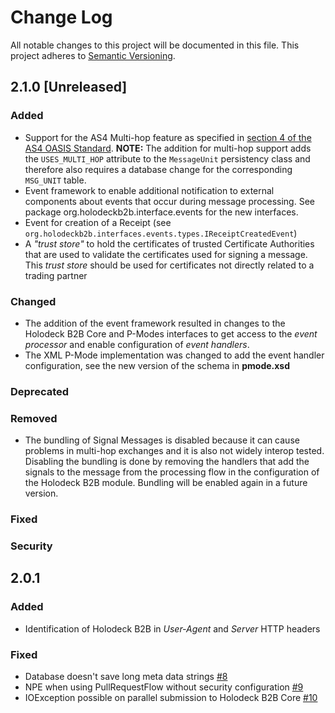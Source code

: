 # Change Log
All notable changes to this project will be documented in this file.
This project adheres to [Semantic Versioning](http://semver.org/).

## 2.1.0 [Unreleased]
### Added
* Support for the AS4 Multi-hop feature as specified in [section 4 of the AS4 OASIS Standard](http://docs.oasis-open.org/ebxml-msg/ebms/v3.0/profiles/AS4-profile/v1.0/os/AS4-profile-v1.0-os.html#__RefHeading__21622_149522555).
**NOTE:** The addition for multi-hop support adds the `USES_MULTI_HOP` attribute to the `MessageUnit` persistency class 
and therefore also requires a database change for the corresponding `MSG_UNIT` table. 
* Event framework to enable additional notification to external components about events that occur during message 
processing. See package org.holodeckb2b.interface.events for the new interfaces. 
* Event for creation of a Receipt (see `org.holodeckb2b.interfaces.events.types.IReceiptCreatedEvent`)
* A _"trust store"_ to hold the certificates of trusted Certificate Authorities that are used to validate the certificates
used for signing a message. This _trust store_ should be used for certificates not directly related to a trading partner

### Changed
* The addition of the event framework resulted in changes to the Holodeck B2B Core and P-Modes interfaces to get access 
    to the _event processor_ and enable configuration of _event handlers_.
* The XML P-Mode implementation was changed to add the event handler configuration, see the new version of the schema in 
    **pmode.xsd**

### Deprecated 

### Removed 
* The bundling of Signal Messages is disabled because it can cause problems in multi-hop exchanges and it is also not
widely interop tested. Disabling the bundling is done by removing the handlers that add the signals to the message
from the processing flow in the configuration of the Holodeck B2B module. Bundling will be enabled again in a future 
version.

### Fixed 

### Security

## 2.0.1
### Added
* Identification of Holodeck B2B in _User-Agent_ and _Server_ HTTP headers

### Fixed 
* Database doesn't save long meta data strings [#8](https://github.com/holodeck-b2b/Holodeck-B2B/issues/8)
* NPE when using PullRequestFlow without security configuration [#9](https://github.com/holodeck-b2b/Holodeck-B2B/issues/9)  
* IOException possible on parallel submission to Holodeck B2B Core [#10](https://github.com/holodeck-b2b/Holodeck-B2B/issues/10)

